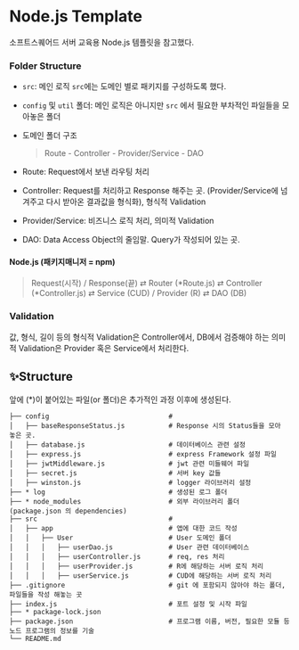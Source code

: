 # Node.js Template

소프트스퀘어드 서버 교육용 Node.js 템플릿을 참고했다.

### Folder Structure

- `src`: 메인 로직
  `src`에는 도메인 별로 패키지를 구성하도록 했다.
- `config` 및 `util` 폴더: 메인 로직은 아니지만 `src` 에서 필요한 부차적인 파일들을 모아놓은 폴더
- 도메인 폴더 구조

  > Route - Controller - Provider/Service - DAO

- Route: Request에서 보낸 라우팅 처리
- Controller: Request를 처리하고 Response 해주는 곳. (Provider/Service에 넘겨주고 다시 받아온 결과값을 형식화), 형식적 Validation
- Provider/Service: 비즈니스 로직 처리, 의미적 Validation
- DAO: Data Access Object의 줄임말. Query가 작성되어 있는 곳.

#### Node.js (패키지매니저 = npm)

> Request(시작) / Response(끝) ⇄ Router (*Route.js) ⇄ Controller (*Controller.js) ⇄ Service (CUD) / Provider (R) ⇄ DAO (DB)

### Validation

값, 형식, 길이 등의 형식적 Validation은 Controller에서,
DB에서 검증해야 하는 의미적 Validation은 Provider 혹은 Service에서 처리한다.

## ✨Structure

앞에 (\*)이 붙어있는 파일(or 폴더)은 추가적인 과정 이후에 생성된다.

```
├── config                              #
│   ├── baseResponseStatus.js           # Response 시의 Status들을 모아 놓은 곳.
│   ├── database.js                     # 데이터베이스 관련 설정
│   ├── express.js                      # express Framework 설정 파일
│   ├── jwtMiddleware.js                # jwt 관련 미들웨어 파일
│   ├── secret.js                       # 서버 key 값들
│   ├── winston.js                      # logger 라이브러리 설정
├── * log                               # 생성된 로그 폴더
├── * node_modules                    	# 외부 라이브러리 폴더 (package.json 의 dependencies)
├── src                     			#
│   ├── app              				# 앱에 대한 코드 작성
│ 	│   ├── User            			# User 도메인 폴더
│   │ 	│   ├── userDao.js          	# User 관련 데이터베이스
│ 	│ 	│   ├── userController.js 		# req, res 처리
│ 	│ 	│   ├── userProvider.js   		# R에 해당하는 서버 로직 처리
│ 	│ 	│   ├── userService.js   		# CUD에 해당하는 서버 로직 처리
├── .gitignore                     		# git 에 포함되지 않아야 하는 폴더, 파일들을 작성 해놓는 곳
├── index.js                            # 포트 설정 및 시작 파일
├── * package-lock.json
├── package.json                        # 프로그램 이름, 버전, 필요한 모듈 등 노드 프로그램의 정보를 기술
└── README.md
```
